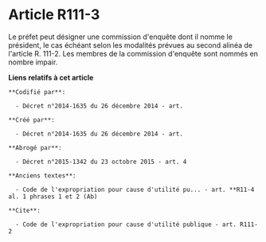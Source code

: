 # Article R111-3

Le préfet peut désigner une commission d'enquête dont il nomme le président, le cas échéant selon les modalités prévues au
second alinéa de l'article R. 111-2. Les membres de la commission d'enquête sont nommés en nombre impair.

**Liens relatifs à cet article**

	**Codifié par**:

	  - Décret n°2014-1635 du 26 décembre 2014 - art.

	**Créé par**:

	  - Décret n°2014-1635 du 26 décembre 2014 - art.

	**Abrogé par**:

	  - Décret n°2015-1342 du 23 octobre 2015 - art. 4

	**Anciens textes**:

	  - Code de l'expropriation pour cause d'utilité pu... - art. **R11-4 al. 1 phrases 1 et 2 (Ab)

	**Cite**:

	  - Code de l'expropriation pour cause d'utilité publique - art. R111-2
